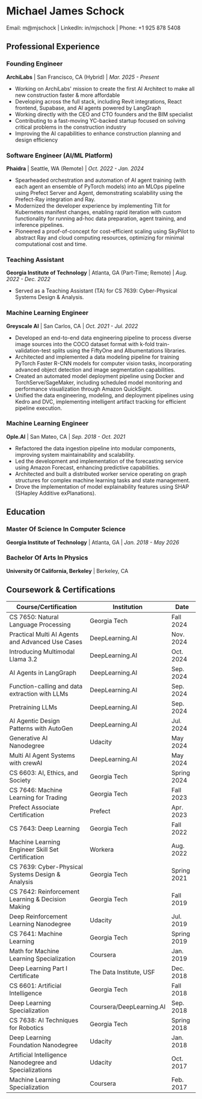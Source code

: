 # Michael James Schock

<!-- |   |   |
|---|---|
| Email | m@mjschock.com |
| GitHub | mjschock |
| LinkedIn | in/mjschock |
| Phone | +1 925 878 5408 |
| Web | mjschock.com | -->

<!-- | Email: m@mjschock | GitHub: mjschock | LinkedIn: in/mjschock | Phone: +1 925 878 5408 -->
Email: m@mjschock | LinkedIn: in/mjschock | Phone: +1 925 878 5408

## Professional Experience

### Founding Engineer
**ArchiLabs** | San Francisco, CA (Hybrid) | *Mar. 2025 - Present*

* Working on ArchiLabs' mission to create the first AI Architect to make all new construction faster & more affordable
* Developing across the full stack, including Revit integrations, React frontend, Supabase, and AI agents powered by LangGraph
* Working directly with the CEO and CTO founders and the BIM specialist
* Contributing to a fast-moving YC-backed startup focused on solving critical problems in the construction industry
* Improving the AI capabilities to enhance construction planning and design efficiency

### Software Engineer (AI/ML Platform)
**Phaidra** | Seattle, WA (Remote) | *Oct. 2022 - Jan. 2024*

<!-- * Spearheaded orchestration and automation of AI agent training (with each agent an ensemble of PyTorch models) into an MLOps pipeline backed by a self-hosted in-cluster duo of Prefect Server and Agent to run training ad-hoc and on-schedule, with follow-up work demonstrating the migration path from the deprecated Prefect Agent to Kubernetes-native Prefect Worker. -->
<!-- * Rapidly prototyped a working MVP showcasing how we could easily scale the training runs via the Prefect-Ray integration and an in-cluster or Anyscale Cluster, also presenting SkyPilot as a way to abstract Ray and cloud computing resources, optimizing for minimal computational cost or time. -->
<!-- * Modernized the developer experience for the AI Platform team by bringing in Tilt to watch for changes in the Kubernetes manifests for full Docker build/pushes, thereafter updating pods without reload for fast iteration, and providing custom functionality to run data preparation, agent training, and inference pipelines via configurable buttons in the Tilt UI. -->
* Spearheaded orchestration and automation of AI agent training (with each agent an ensemble of PyTorch models) into an MLOps pipeline using Prefect Server and Agent, demonstrating scalability using the Prefect-Ray integration and Ray.
* Modernized the developer experience by implementing Tilt for Kubernetes manifest changes, enabling rapid iteration with custom functionality for running ad-hoc data preparation, agent training, and inference pipelines.
* Pioneered a proof-of-concept for cost-efficient scaling using SkyPilot to abstract Ray and cloud computing resources, optimizing for minimal computational cost and time.

<!-- **Technologies**: Cloud SQL for PostgreSQL, Docker, Google Cloud Platform (GCP), Google Kubernetes Engine (GKE), gRPC, Prefect, Python, PyTorch, Ray, SkyPilot, Tilt -->

### Teaching Assistant
**Georgia Institute of Technology** | Atlanta, GA (Part-Time; Remote) | *Aug. 2022 - Dec. 2022*

* Served as a Teaching Assistant (TA) for CS 7639: Cyber-Physical Systems Design & Analysis.

### Machine Learning Engineer
**Greyscale AI** | San Carlos, CA | *Oct. 2021 - Jul. 2022*

<!-- * Created a proof of concept (POC) for a data engineering pipeline to extract, transform, and load images and their corresponding labels from various data sources and formats into the COCO dataset format with k-fold train-validation-test splits using the FiftyOne and Albumentations libraries. -->
<!-- * Constructed a POC for a data modeling pipeline to train and validate a PyTorch Faster R-CNN model with various modifications for computer vision tasks such as object detection and image segmentation from a train-validation split output by the data engineering pipeline. -->
<!-- * Assembled a POC for a model deployment pipeline to deploy a model produced by the data modeling pipeline into a local docker container running TorchServe (or SageMaker) to run inference tests upon that model and to trigger the creation of a function that ran on schedule to monitor the deployed model.
* Designed a dashboard using Amazon QuickSite to automatically generate visualizations, including emails pointing to those visualizations, that displayed the performance of the served model and assigned SageMaker GroundTruth jobs for our internal teams to help with data labeling. -->
<!-- * Built a POC framework using Kedro and DVC to join the data engineering, data modeling, and model deployment pipelines, running pipeline components only when artifacts tracked by DVC changed. -->
* Developed an end-to-end data engineering pipeline to process diverse image sources into the COCO dataset format with k-fold train-validation-test splits using the FiftyOne and Albumentations libraries.
* Architected and implemented a data modeling pipeline for training PyTorch Faster R-CNN models for computer vision tasks, incorporating advanced object detection and image segmentation capabilities.
* Created an automated model deployment pipeline using Docker and TorchServe/SageMaker, including scheduled model monitoring and performance visualization through Amazon QuickSight.
* Unified the data engineering, modeling, and deployment pipelines using Kedro and DVC, implementing intelligent artifact tracking for efficient pipeline execution.

<!-- **Technologies**: Albumentations, Amazon QuickSite, Amazon SageMaker Ground Truth, Docker, DVC, Faster R-CNN, FiftyOne, Kedro, Matplotlib, MobileNet, NumPy, pandas, Python, PyTorch, scikit-learn, TorchServe, torchvision -->

### Machine Learning Engineer
**Ople.AI** | San Mateo, CA | *Sep. 2018 - Oct. 2021*

<!-- * Refactored the data ingestion pipeline into more modular components.
* Drove the model explainability implementation.
* Led the development of the forecasting service.
* Built a worker service that operated on graph structures representing machine learning tasks and states.
* Developed various features and addressed bugs in our systems. -->
* Refactored the data ingestion pipeline into modular components, improving system maintainability and scalability.
* Led the development and implementation of the forecasting service using Amazon Forecast, enhancing predictive capabilities.
* Architected and built a distributed worker service operating on graph structures for complex machine learning tasks and state management.
* Drove the implementation of model explainability features using SHAP (SHapley Additive exPlanations).

<!-- **Technologies**: Amazon Forecast, Amazon Web Services (AWS), Docker, Docker Compose, JavaScript, LightGBM, Matplotlib, NumPy, pandas, Python, SHAP (SHapley Additive exPlanations), Tableau -->

<!-- ### Software Engineer
**BigCommerce** | San Francisco, CA | *Nov. 2016 - Sep. 2018*

* Engineered features for the BigCommerce storefront platform.
* Wrote unit tests for all new and changed code, increasing code coverage.
* While taking the lead on building out a new feature, discovered an opportunity to improve the codebase by refactoring the code into an easier-to-reason-about structure such that future additions wouldn't require as much overhead.

* Engineered critical features for BigCommerce storefront platform using React, gRPC, and microservices architecture.
* Implemented comprehensive unit testing strategy for new and modified code, significantly increasing code coverage.
* Led architectural improvements through strategic code refactoring, reducing technical debt and streamlining future feature development.

**Technologies**: Amazon Web Services (AWS), Docker, gRPC, hapi, JavasScript/TypeScript, Laravel, PHP, React, Ruby, Ruby on Rails

### Software Engineer
**Autodesk (via Globant)** | San Francisco, CA | *May 2014 - Oct. 2016*

* Implemented features for the Customer Enterprise Portal for Autodesk.
* Caught up to speed quickly, diving into the codebase with minimal support.
* Formed a POC to re-architect a centerpiece of the Portal, refactoring spaghetti code and building a more well-organized system that can easily accommodate new types of Autodesk products and services along with their associated data and functionality.
* Taught and led other developers with patience and a desire to improve their understanding.
* Responded to bugs, defects, and applicable business concerns with a strong sense of urgency.

* Implemented key features for Autodesk's Customer Enterprise Portal using Java Servlets and Backbone.js.
* Led architectural redesign of Portal's core components, transforming legacy code into a scalable system supporting diverse product types.
* Mentored development team while maintaining rapid response to critical bugs and business requirements.

**Technologies**: Amazon Relational Database Service (RDS), Apache Tomcat, Backbone.js, Docker, Java, Java Servlets, JavasScript/TypeScript

### Software Engineer
**PlantLog** | Pleasanton, CA | *Aug. 2012 - May 2014*

* Converted features from the legacy implementation of PlantLog, which ran only on Windows as a native application, to a web and mobile application hosted in the cloud. Re-architected the backend to be RESTful, refactoring a single large switch case into resource-specific endpoint logic.
* Converted legacy reporting components for use in the new system.
* Rebuilt the mobile app, using the BackboneJS framework to organize the application.
* Added barcode scanning/lighting functionality to the mobile app.

* Led migration of Windows-based PlantLog to cloud-hosted web and mobile application using AWS and Apache Cordova.
* Redesigned backend architecture from monolithic to RESTful API, improving system modularity and maintainability.
* Integrated advanced mobile features including barcode scanning and reporting components using Backbone.js and JasperReports.

**Technologies**: Amazon Web Services (AWS), Apache Cordova/PhoneGap, Backbone.js, Google Web Toolkit (GWT), iOS, JasperReports, Java, JavasScript -->

## Education

### Master Of Science In Computer Science
<!-- **Georgia Institute of Technology** | Atlanta, GA (Less-than-Part-Time; Remote) | *Jan. 2018 - May 2025* -->
**Georgia Institute of Technology** | Atlanta, GA | *Jan. 2018 - May 2026*
<!-- Specialization in Computational Perception and Robotics -->

### Bachelor Of Arts In Physics
**University Of California, Berkeley** | Berkeley, CA

## Coursework & Certifications

<!-- | Course/Certification | Institution | Date |
|---------------------|-------------|------|
| CS 7650: Natural Language Processing | Georgia Tech | Fall 2024 |
| Practical Multi AI Agents and Advanced Use Cases with crewAI | DeepLearning.AI | Nov. 2024 |
| Introducing Multimodal Llama 3.2 | DeepLearning.AI | Oct. 2024 |
| AI Agents in LangGraph | DeepLearning.AI | Sep. 2024 |
| Function-calling and data extraction with LLMs | DeepLearning.AI | Sep. 2024 |
| Pretraining LLMs | DeepLearning.AI | Sep. 2024 |
| AI Agentic Design Patterns with AutoGen | DeepLearning.AI | Jul. 2024 |
| Generative AI Nanodegree | Udacity | May 2024 |
| Multi AI Agent Systems with crewAI | DeepLearning.AI | May 2024 |
| CS 6603: AI, Ethics, and Society | Georgia Tech | Spring 2024 |
| CS 7646: Machine Learning for Trading | Georgia Tech | Fall 2023 |
| Prefect Associate Certification | Prefect | Apr. 2023 |
| CS 7643: Deep Learning | Georgia Tech | Fall 2022 |
| Machine Learning Engineer Skill Set Certification | Workera | Aug. 2022 |
| CS 7639: Cyber-Physical Systems Design & Analysis | Georgia Tech | Spring 2021 |
| CS 7642: Reinforcement Learning & Decision Making | Georgia Tech | Fall 2019 |
| Deep Reinforcement Learning Nanodegree | Udacity | Jul. 2019 |
| CS 7641: Machine Learning | Georgia Tech | Spring 2019 |
| Math for Machine Learning Specialization | Coursera | Jan. 2019 |
| Deep Learning Part I Certificate | The Data Institute, USF | Dec. 2018 |
| CS 6601: Artificial Intelligence | Georgia Tech | Fall 2018 |
| Deep Learning Specialization | Coursera/DeepLearning.AI | Sep. 2018 |
| CS 7638: Artificial Intelligence Techniques for Robotics | Georgia Tech | Spring 2018 |
| Deep Learning Foundation Nanodegree | Udacity | Jan. 2018 |
| React Nanodegree | Udacity | Dec. 2017 |
| Artificial Intelligence Nanodegree and Specializations | Udacity | Oct. 2017 |
| Machine Learning Specialization | Coursera | Feb. 2017 |
| CSCI E-160: Java for Distributed Computing | Harvard Extension School | 2012 | -->

| Course/Certification | Institution | Date |
|---------------------|-------------|------|
| CS 7650: Natural Language Processing | Georgia Tech | Fall 2024 |
| Practical Multi AI Agents and Advanced Use Cases | DeepLearning.AI | Nov. 2024 |
| Introducing Multimodal Llama 3.2 | DeepLearning.AI | Oct. 2024 |
| AI Agents in LangGraph | DeepLearning.AI | Sep. 2024 |
| Function-calling and data extraction with LLMs | DeepLearning.AI | Sep. 2024 |
| Pretraining LLMs | DeepLearning.AI | Sep. 2024 |
| AI Agentic Design Patterns with AutoGen | DeepLearning.AI | Jul. 2024 |
| Generative AI Nanodegree | Udacity | May 2024 |
| Multi AI Agent Systems with crewAI | DeepLearning.AI | May 2024 |
| CS 6603: AI, Ethics, and Society | Georgia Tech | Spring 2024 |
| CS 7646: Machine Learning for Trading | Georgia Tech | Fall 2023 |
| Prefect Associate Certification | Prefect | Apr. 2023 |
| CS 7643: Deep Learning | Georgia Tech | Fall 2022 |
| Machine Learning Engineer Skill Set Certification | Workera | Aug. 2022 |
| CS 7639: Cyber-Physical Systems Design & Analysis | Georgia Tech | Spring 2021 |
| CS 7642: Reinforcement Learning & Decision Making | Georgia Tech | Fall 2019 |
| Deep Reinforcement Learning Nanodegree | Udacity | Jul. 2019 |
| CS 7641: Machine Learning | Georgia Tech | Spring 2019 |
| Math for Machine Learning Specialization | Coursera | Jan. 2019 |
| Deep Learning Part I Certificate | The Data Institute, USF | Dec. 2018 |
| CS 6601: Artificial Intelligence | Georgia Tech | Fall 2018 |
| Deep Learning Specialization | Coursera/DeepLearning.AI | Sep. 2018 |
| CS 7638: AI Techniques for Robotics | Georgia Tech | Spring 2018 |
| Deep Learning Foundation Nanodegree | Udacity | Jan. 2018 |
| Artificial Intelligence Nanodegree and Specializations | Udacity | Oct. 2017 |
| Machine Learning Specialization | Coursera | Feb. 2017 |

<!-- ## Skills

Accelerate, Agent Protocol, AutoGen, AutoGPT, bitsandbytes, Computer Vision, ControlFlow, crewAI, DataDreamer, Datasets, Diffusers, Evaluate, Function/Tool Calling, JavaScript/TypeScript, LangChain, LangGraph, llama.cpp, LlamaIndex, Marvin, Multimodal LLM/VLMs, NumPy, OpenAI, PEFT (Parameter-Efficient Fine-Tuning), pandas, PostgreSQL, Prefect, Python, PyTorch, Ray, Reflex, scikit-learn, SkyPilot, smolagents, SQL, Supabase, Swarms, Tokenizers, timm, Transformers, TRL, ... -->
